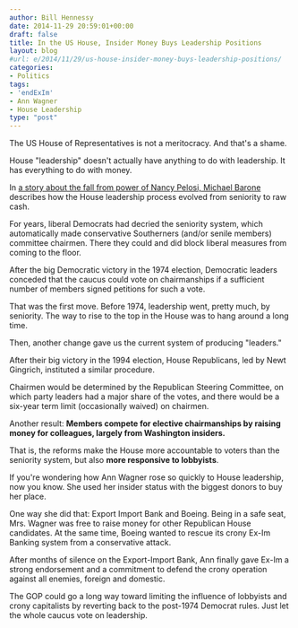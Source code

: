 ```yaml
---
author: Bill Hennessy
date: 2014-11-29 20:59:01+00:00
draft: false
title: In the US House, Insider Money Buys Leadership Positions
layout: blog
#url: e/2014/11/29/us-house-insider-money-buys-leadership-positions/
categories:
- Politics
tags:
- 'endExIm'
- Ann Wagner
- House Leadership
type: "post"
---
```


The US House of Representatives is not a meritocracy. And that's a shame.

House "leadership" doesn't actually have anything to do with leadership. It has everything to do with money.

In [a story about the fall from power of Nancy Pelosi, Michael Barone ](https://nypost.com/2014/11/28/the-beginning-of-the-end-for-nancy-pelosi/)describes how the House leadership process evolved from seniority to raw cash.



> 
  For years, liberal Democrats had decried the seniority system, which automatically made conservative Southerners (and/or senile members) committee chairmen. There they could and did block liberal measures from coming to the floor.
  
  After the big Democratic victory in the 1974 election, Democratic leaders conceded that the caucus could vote on chairmanships if a sufficient number of members signed petitions for such a vote.




That was the first move. Before 1974, leadership went, pretty much, by seniority. The way to rise to the top in the House was to hang around a long time.

Then, another change gave us the current system of producing "leaders."



> 
  After their big victory in the 1994 election, House Republicans, led by Newt Gingrich, instituted a similar procedure.
  
  Chairmen would be determined by the Republican Steering Committee, on which party leaders had a major share of the votes, and there would be a six-year term limit (occasionally waived) on chairmen.
  
  Another result: **Members compete for elective chairmanships by raising money for colleagues, largely from Washington insiders.**
  
  That is, the reforms make the House more accountable to voters than the seniority system, but also **more responsive to lobbyists**.




If you're wondering how Ann Wagner rose so quickly to House leadership, now you know. She used her insider status with the biggest donors to buy her place.

One way she did that: Export Import Bank and Boeing. Being in a safe seat, Mrs. Wagner was free to raise money for other Republican House candidates. At the same time, Boeing wanted to rescue its crony Ex-Im Banking system from a conservative attack.

After months of silence on the Export-Import Bank, Ann finally gave Ex-Im a strong endorsement and a commitment to defend the crony operation against all enemies, foreign and domestic.

The GOP could go a long way toward limiting the influence of lobbyists and crony capitalists by reverting back to the post-1974 Democrat rules. Just let the whole caucus vote on leadership.
